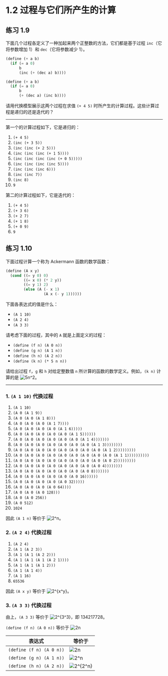 # 1.2 过程与它们所产生的计算

## 练习 1.9

下面几个过程各定义了一种加起来两个正整数的方法，它们都是基于过程 `inc`（它将参数增加 1）和 `dec`（它将参数减少 1）。

```Scheme
(define (+ a b)
  (if (= a 0)
      b
      (inc (+ (dec a) b))))

(define (+ a b)
  (if (= a 0)
      b
      (+ (dec a) (inc b))))
```

请用代换模型展示这两个过程在求值  `(+ 4 5)` 时所产生的计算过程。这些计算过程是递归的还是迭代的？

---

第一个的计算过程如下，它是递归的：

1. `(+ 4 5)`
2. `(inc (+ 3 5))`
3. `(inc (inc (+ 2 5)))`
4. `(inc (inc (inc (+ 1 5))))`
5. `(inc (inc (inc (inc (+ 0 5)))))`
6. `(inc (inc (inc (inc 5))))`
7. `(inc (inc (inc 6)))`
8. `(inc (inc 7))`
9. `(inc 8)`
10. `9`

第二的计算过程如下，它是迭代的：

1. `(+ 4 5)`
2. `(+ 3 6)`
3. `(+ 2 7)`
4. `(+ 1 8)`
5. `(+ 0 9)`
6. `9`

## 练习 1.10

下面过程计算一个称为 Ackermann 函数的数学函数：

```Scheme
(define (A x y)
  (cond ((= y 0) 0)
        ((= x 0) (* 2 y))
        ((= y 1) 2)
        (else (A (- x 1)
                 (A x (- y 1))))))
```

下面各表达式的值是什么：

* `(A 1 10)`
* `(A 2 4)`
* `(A 3 3)`

请考虑下面的过程，其中的 `A` 就是上面定义的过程：

* `(define (f n) (A 0 n))`
* `(define (g n) (A 1 n))`
* `(define (h n) (A 2 n))`
* `(define (k n) (* 5 n n))`

请给出过程 `f`，`g` 和 `h` 对给定整数值 `n` 所计算的函数的数学定义。例如，`(k n)` 计算的是 ![5n^2](https://render.githubusercontent.com/render/math?math=5n%5E2)。

---

### 1. `(A 1 10)` 代换过程

1. `(A 1 10)`
2. `(A 0 (A 1 9))`
3. `(A 0 (A 0 (A 1 8)))`
4. `(A 0 (A 0 (A 0 (A 1 7))))`
5. `(A 0 (A 0 (A 0 (A 0 (A 1 6)))))`
6. `(A 0 (A 0 (A 0 (A 0 (A 0 (A 1 5))))))`
7. `(A 0 (A 0 (A 0 (A 0 (A 0 (A 0 (A 1 4)))))))`
8. `(A 0 (A 0 (A 0 (A 0 (A 0 (A 0 (A 0 (A 1 3))))))))`
9. `(A 0 (A 0 (A 0 (A 0 (A 0 (A 0 (A 0 (A 0 (A 1 2)))))))))`
10. `(A 0 (A 0 (A 0 (A 0 (A 0 (A 0 (A 0 (A 0 (A 0 (A 1 1))))))))))`
11. `(A 0 (A 0 (A 0 (A 0 (A 0 (A 0 (A 0 (A 0 (A 0 2)))))))))`
12. `(A 0 (A 0 (A 0 (A 0 (A 0 (A 0 (A 0 (A 0 4))))))))`
13. `(A 0 (A 0 (A 0 (A 0 (A 0 (A 0 (A 0 8)))))))`
14. `(A 0 (A 0 (A 0 (A 0 (A 0 (A 0 16))))))`
15. `(A 0 (A 0 (A 0 (A 0 (A 0 32)))))`
16. `(A 0 (A 0 (A 0 (A 0 64))))`
17. `(A 0 (A 0 (A 0 128)))`
18. `(A 0 (A 0 256))`
19. `(A 0 512)`
20. `1024`

因此 `(A 1 n)` 等价于 ![2^n](https://render.githubusercontent.com/render/math?math=2%5En)。

### 2. `(A 2 4)` 代换过程

1. `(A 2 4)`
2. `(A 1 (A 2 3))`
3. `(A 1 (A 1 (A 2 2)))`
4. `(A 1 (A 1 (A 1 (A 2 1))))`
5. `(A 1 (A 1 (A 1 2)))`
6. `(A 1 (A 1 4))`
7. `(A 1 16)`
8. `65536`

因此 `(A x y)` 等价于 ![2^{x^y}](https://render.githubusercontent.com/render/math?math=2%5E%7Bx%5Ey%7D)。

### 3. `(A 3 3)` 代换过程

由上，`(A 3 3)` 等价于 ![2^{3^3}](https://render.githubusercontent.com/render/math?math=2%5E%7B3%5E3%7D)，即 134217728。

`(define (f n) (A 0 n))` 等价于 ![2n](https://render.githubusercontent.com/render/math?math=2n)

| 表达式                   | 等价于                                                                            |
|--------------------------|-----------------------------------------------------------------------------------|
| `(define (f n) (A 0 n))` | ![2n](https://render.githubusercontent.com/render/math?math=2n)                   |
| `(define (g n) (A 1 n))` | ![2^n](https://render.githubusercontent.com/render/math?math=2%5En)               |
| `(define (h n) (A 2 n))` | ![2^{2^n}](https://render.githubusercontent.com/render/math?math=2%5E%7B2%5En%7D) |
